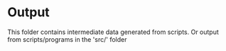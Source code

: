 
# Output 

This folder contains intermediate data generated from scripts.
Or output from scripts/programs in the 'src/' folder
